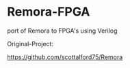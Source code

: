 # Remora-FPGA
port of Remora to FPGA's using Verilog


Original-Project:

 https://github.com/scottalford75/Remora
